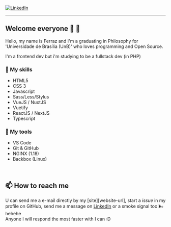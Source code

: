 
[![LinkedIn][linkedin-shield]][linkedin-url]
___
## Welcome everyone 💙 🎴

Hello, my name is Ferraz and I'm a graduating in Philosophy for 'Universidade de Brasília (UnB)' who loves programming and Open Source. 

I'm a frontend dev but i'm studying to be a fullstack dev (in PHP)

### 🐙 My skills
 - HTML5
 - CSS 3
 - Javascript
 - Sass/Less/Stylus
 - VueJS / NuxtJS
 - Vuetify
 - ReactJS / NextJS
 - Typescript
 
### 🔩 My tools
 - VS Code
 - Git & GitHub
 - NGINX (1.18)
 - Backbox (Linux)
<!-- [![afaferz](https://github-readme-stats.vercel.app/api/top-langs/?username=afaferz&hide=html&layout=compact&theme=dracula)](https://github.com/afaferz/) -->

[linkedin-shield]: https://img.shields.io/badge/-LinkedIn-black?style=for-the-badge&logo=linkedin&colorB=555
[linkedin-url]: https://www.linkedin.com/in/afaferz/
[website-shield]: https://img.shields.io/badge/-Website-black?style=for-the-badge&logo=html5&logoColor=FFF&colorB=555
<br />

## 📫 How to reach me
U can send me a e-mail directly by my [site][website-url], start a _issue_ in my profile on GitHub, send me a message on [LinkedIn][linkedin-url] or a smoke signal too 🌬 hehehe </br>
Anyone I will respond the most faster with I can :D
